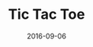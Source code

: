 ---
title: "Tic Tac Toe"
date: "2016-09-06"
type: "ES6"
url: https://github.com/ConnorHolyday/tic-tac-toe
---